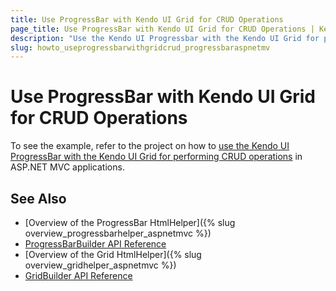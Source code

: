 ```yaml
---
title: Use ProgressBar with Kendo UI Grid for CRUD Operations
page_title: Use ProgressBar with Kendo UI Grid for CRUD Operations | Kendo UI Grid HtmlHelper
description: "Use the Kendo UI Progressbar with the Kendo UI Grid for performing CRUD operations in ASP.NET MVC applications."
slug: howto_useprogressbarwithgridcrud_progressbaraspnetmv
---
```


# Use ProgressBar with Kendo UI Grid for CRUD Operations

To see the example, refer to the project on how to [use the Kendo UI ProgressBar with the Kendo UI Grid for performing CRUD operations](https://github.com/telerik/ui-for-aspnet-mvc-examples/tree/master/grid/GridProgressBarForCRUDOperations) in ASP.NET MVC applications.

## See Also

* [Overview of the ProgressBar HtmlHelper]({% slug overview_progressbarhelper_aspnetmvc %})
* [ProgressBarBuilder API Reference](../../../kendo-ui/api/Kendo.Mvc.UI.Fluent/ProgressBarBuilder)
* [Overview of the Grid HtmlHelper]({% slug overview_gridhelper_aspnetmvc %})
* [GridBuilder API Reference](../../../kendo-ui/api/Kendo.Mvc.UI.Fluent/AutoCompleteBuilder)
